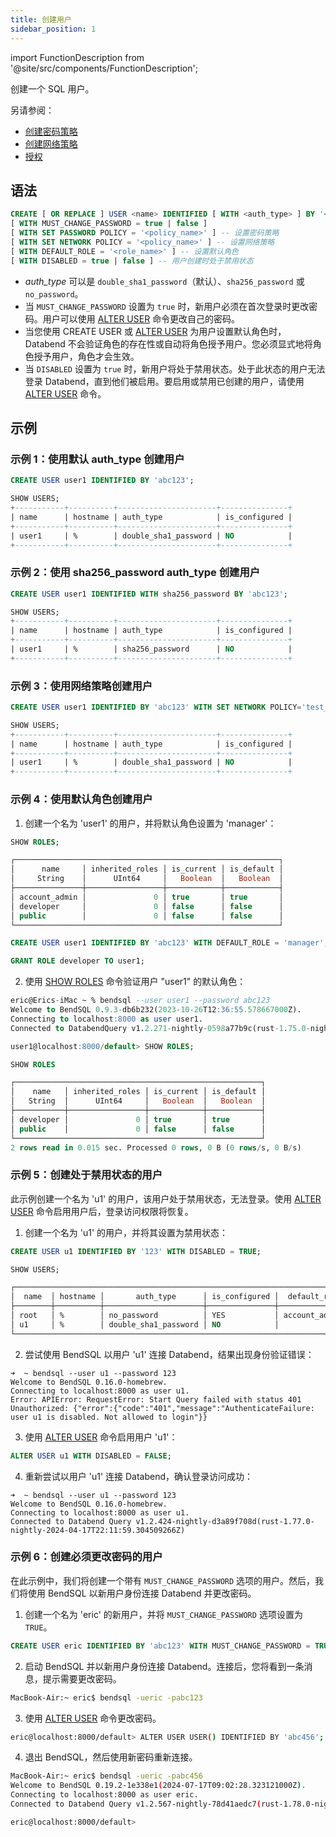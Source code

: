 ```yaml
---
title: 创建用户
sidebar_position: 1
---
```

import FunctionDescription from '@site/src/components/FunctionDescription';

<FunctionDescription description="引入或更新于：v1.2.566"/>

创建一个 SQL 用户。

另请参阅：

 - [创建密码策略](../12-password-policy/create-password-policy.md)
 - [创建网络策略](../12-network-policy/ddl-create-policy.md)
 - [授权](10-grant.md)

## 语法

```sql
CREATE [ OR REPLACE ] USER <name> IDENTIFIED [ WITH <auth_type> ] BY '<password>' 
[ WITH MUST_CHANGE_PASSWORD = true | false ]
[ WITH SET PASSWORD POLICY = '<policy_name>' ] -- 设置密码策略
[ WITH SET NETWORK POLICY = '<policy_name>' ] -- 设置网络策略
[ WITH DEFAULT_ROLE = '<role_name>' ] -- 设置默认角色
[ WITH DISABLED = true | false ] -- 用户创建时处于禁用状态
```

- *auth_type* 可以是 `double_sha1_password`（默认）、`sha256_password` 或 `no_password`。
- 当 `MUST_CHANGE_PASSWORD` 设置为 `true` 时，新用户必须在首次登录时更改密码。用户可以使用 [ALTER USER](03-user-alter-user.md) 命令更改自己的密码。
- 当您使用 CREATE USER 或 [ALTER USER](03-user-alter-user.md) 为用户设置默认角色时，Databend 不会验证角色的存在性或自动将角色授予用户。您必须显式地将角色授予用户，角色才会生效。
- 当 `DISABLED` 设置为 `true` 时，新用户将处于禁用状态。处于此状态的用户无法登录 Databend，直到他们被启用。要启用或禁用已创建的用户，请使用 [ALTER USER](03-user-alter-user.md) 命令。

## 示例

### 示例 1：使用默认 auth_type 创建用户

```sql
CREATE USER user1 IDENTIFIED BY 'abc123';

SHOW USERS;
+-----------+----------+----------------------+---------------+
| name      | hostname | auth_type            | is_configured |
+-----------+----------+----------------------+---------------+
| user1     | %        | double_sha1_password | NO            |
+-----------+----------+----------------------+---------------+
```

### 示例 2：使用 sha256_password auth_type 创建用户

```sql
CREATE USER user1 IDENTIFIED WITH sha256_password BY 'abc123';

SHOW USERS;
+-----------+----------+----------------------+---------------+
| name      | hostname | auth_type            | is_configured |
+-----------+----------+----------------------+---------------+
| user1     | %        | sha256_password      | NO            |
+-----------+----------+----------------------+---------------+
```

### 示例 3：使用网络策略创建用户

```sql
CREATE USER user1 IDENTIFIED BY 'abc123' WITH SET NETWORK POLICY='test_policy';

SHOW USERS;
+-----------+----------+----------------------+---------------+
| name      | hostname | auth_type            | is_configured |
+-----------+----------+----------------------+---------------+
| user1     | %        | double_sha1_password | NO            |
+-----------+----------+----------------------+---------------+
```

### 示例 4：使用默认角色创建用户

1. 创建一个名为 'user1' 的用户，并将默认角色设置为 'manager'：

```sql title='以 "root" 用户连接：'
SHOW ROLES;

┌───────────────────────────────────────────────────────────┐
│      name     │ inherited_roles │ is_current │ is_default │
│     String    │      UInt64     │   Boolean  │   Boolean  │
├───────────────┼─────────────────┼────────────┼────────────┤
│ account_admin │               0 │ true       │ true       │
│ developer     │               0 │ false      │ false      │
│ public        │               0 │ false      │ false      │
└───────────────────────────────────────────────────────────┘

CREATE USER user1 IDENTIFIED BY 'abc123' WITH DEFAULT_ROLE = 'manager';

GRANT ROLE developer TO user1;
```

2. 使用 [SHOW ROLES](04-user-show-roles.md) 命令验证用户 "user1" 的默认角色：

```sql title='以 "user1" 用户连接：'
eric@Erics-iMac ~ % bendsql --user user1 --password abc123
Welcome to BendSQL 0.9.3-db6b232(2023-10-26T12:36:55.578667000Z).
Connecting to localhost:8000 as user user1.
Connected to DatabendQuery v1.2.271-nightly-0598a77b9c(rust-1.75.0-nightly-2023-12-26T11:29:04.266265000Z)

user1@localhost:8000/default> SHOW ROLES;

SHOW ROLES

┌───────────────────────────────────────────────────────┐
│    name   │ inherited_roles │ is_current │ is_default │
│   String  │      UInt64     │   Boolean  │   Boolean  │
├───────────┼─────────────────┼────────────┼────────────┤
│ developer │               0 │ true       │ true       │
│ public    │               0 │ false      │ false      │
└───────────────────────────────────────────────────────┘
2 rows read in 0.015 sec. Processed 0 rows, 0 B (0 rows/s, 0 B/s)
```

### 示例 5：创建处于禁用状态的用户

此示例创建一个名为 'u1' 的用户，该用户处于禁用状态，无法登录。使用 [ALTER USER](03-user-alter-user.md) 命令启用用户后，登录访问权限将恢复。

1. 创建一个名为 'u1' 的用户，并将其设置为禁用状态：

```sql
CREATE USER u1 IDENTIFIED BY '123' WITH DISABLED = TRUE;

SHOW USERS;

┌─────────────────────────────────────────────────────────────────────────────────────┐
│  name  │ hostname │       auth_type      │ is_configured │  default_role │ disabled │
├────────┼──────────┼──────────────────────┼───────────────┼───────────────┼──────────┤
│ root   │ %        │ no_password          │ YES           │ account_admin │ false    │
│ u1     │ %        │ double_sha1_password │ NO            │               │ true     │
└─────────────────────────────────────────────────────────────────────────────────────┘
```

2. 尝试使用 BendSQL 以用户 'u1' 连接 Databend，结果出现身份验证错误：

```shell
➜  ~ bendsql --user u1 --password 123
Welcome to BendSQL 0.16.0-homebrew.
Connecting to localhost:8000 as user u1.
Error: APIError: RequestError: Start Query failed with status 401 Unauthorized: {"error":{"code":"401","message":"AuthenticateFailure: user u1 is disabled. Not allowed to login"}}
```

3. 使用 [ALTER USER](03-user-alter-user.md) 命令启用用户 'u1'：

```sql
ALTER USER u1 WITH DISABLED = FALSE;
```

4. 重新尝试以用户 'u1' 连接 Databend，确认登录访问成功：

```shell
➜  ~ bendsql --user u1 --password 123
Welcome to BendSQL 0.16.0-homebrew.
Connecting to localhost:8000 as user u1.
Connected to Databend Query v1.2.424-nightly-d3a89f708d(rust-1.77.0-nightly-2024-04-17T22:11:59.304509266Z)
```

### 示例 6：创建必须更改密码的用户

在此示例中，我们将创建一个带有 `MUST_CHANGE_PASSWORD` 选项的用户。然后，我们将使用 BendSQL 以新用户身份连接 Databend 并更改密码。

1. 创建一个名为 'eric' 的新用户，并将 `MUST_CHANGE_PASSWORD` 选项设置为 `TRUE`。

```sql
CREATE USER eric IDENTIFIED BY 'abc123' WITH MUST_CHANGE_PASSWORD = TRUE;
```

2. 启动 BendSQL 并以新用户身份连接 Databend。连接后，您将看到一条消息，提示需要更改密码。

```bash
MacBook-Air:~ eric$ bendsql -ueric -pabc123
```

3. 使用 [ALTER USER](03-user-alter-user.md) 命令更改密码。

```bash
eric@localhost:8000/default> ALTER USER USER() IDENTIFIED BY 'abc456';
```

4. 退出 BendSQL，然后使用新密码重新连接。

```bash
MacBook-Air:~ eric$ bendsql -ueric -pabc456
Welcome to BendSQL 0.19.2-1e338e1(2024-07-17T09:02:28.323121000Z).
Connecting to localhost:8000 as user eric.
Connected to Databend Query v1.2.567-nightly-78d41aedc7(rust-1.78.0-nightly-2024-07-14T22:10:13.777450105Z)

eric@localhost:8000/default>
```